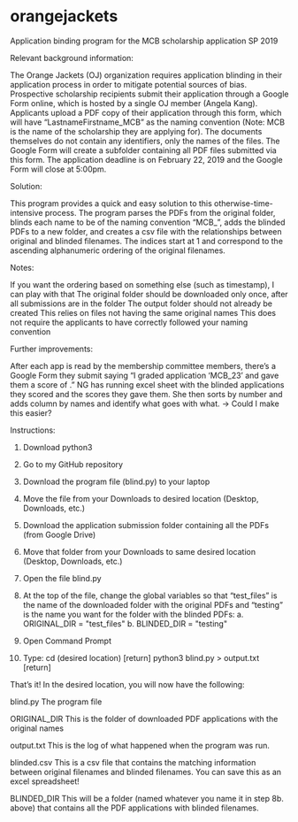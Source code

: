 # orangejackets
Application binding program for the MCB scholarship application SP 2019


Relevant background information:

The Orange Jackets (OJ) organization requires application blinding in their application process in order to mitigate potential sources of bias. Prospective scholarship recipients submit their application through a Google Form online, which is hosted by a single OJ member (Angela Kang). Applicants upload a PDF copy of their application through this form, which will have “LastnameFirstname_MCB” as the naming convention (Note: MCB is the name of the scholarship they are applying for). The documents themselves do not contain any identifiers, only the names of the files. The Google Form will create a subfolder containing all PDF files submitted via this form. The application deadline is on February 22, 2019 and the Google Form will close at 5:00pm.


Solution:

This program provides a quick and easy solution to this otherwise-time-intensive process. The program parses the PDFs from the original folder, blinds each name to be of the naming convention “MCB_<index>”, adds the blinded PDFs to a new folder, and creates a csv file with the relationships between original and blinded filenames. The indices start at 1 and correspond to the ascending alphanumeric ordering of the original filenames. 


Notes:

If you want the ordering based on something else (such as timestamp), I can play with that
The original folder should be downloaded only once, after all submissions are in the folder
The output folder should not already be created
This relies on files not having the same original names
This does not require the applicants to have correctly followed your naming convention

Further improvements:

After each app is read by the membership committee members, there’s a Google Form they submit saying “I graded application ‘MCB_23’ and gave them a score of <score>.” NG has running excel sheet with the blinded applications they scored and the scores they gave them. She then sorts by number and adds column by names and identify what goes with what. 
→ Could I make this easier?


Instructions:

1. Download python3

2. Go to my GitHub repository

3. Download the program file (blind.py) to your laptop

4. Move the file from your Downloads to desired location (Desktop, Downloads, etc.)

5. Download the application submission folder containing all the PDFs (from Google Drive)

6. Move that folder from your Downloads to same desired location (Desktop, Downloads, etc.)

7. Open the file blind.py

8. At the top of the file, change the global variables so that “test_files” is the name of the downloaded folder with the original PDFs and “testing” is the name you want for the folder with the blinded PDFs:
    a. ORIGINAL_DIR = "test_files"
    b. BLINDED_DIR  = "testing"

9. Open Command Prompt

10. Type: 
    cd (desired location) 		[return]
    python3 blind.py > output.txt 	[return]


That’s it! In the desired location, you will now have the following:

blind.py
  The program file

ORIGINAL_DIR
  This is the folder of downloaded PDF applications with the original names

output.txt
  This is the log of what happened when the program was run.

blinded.csv
  This is a csv file that contains the matching information between original filenames and blinded filenames. You can save this as an excel spreadsheet!

BLINDED_DIR
  This will be a folder (named whatever you name it in step 8b. above) that contains all the PDF applications with blinded filenames.
